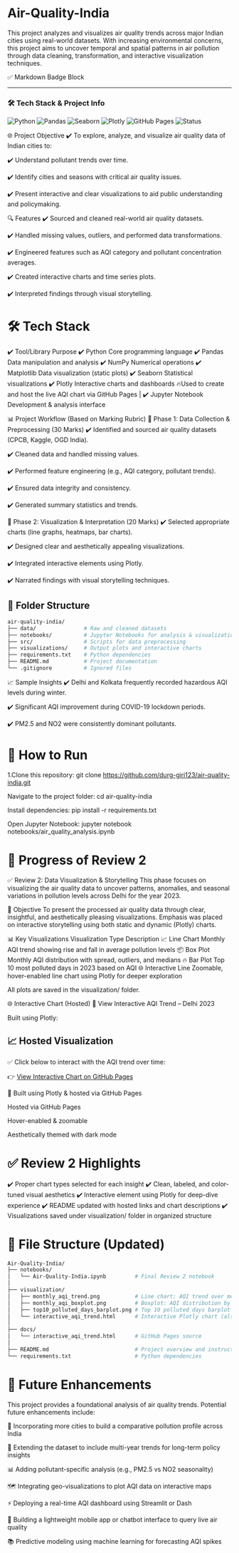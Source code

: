 # Air-Quality-India
This project analyzes and visualizes air quality trends across major Indian cities using real-world datasets. With increasing environmental concerns, this project aims to uncover temporal and spatial patterns in air pollution through data cleaning, transformation, and interactive visualization techniques.

✅ Markdown Badge Block

---

### 🛠️ Tech Stack & Project Info

![Python](https://img.shields.io/badge/Python-3.10-blue.svg)
![Pandas](https://img.shields.io/badge/Library-pandas-150458)
![Seaborn](https://img.shields.io/badge/Visualization-seaborn-8A2BE2)
![Plotly](https://img.shields.io/badge/Interactive-Plotly-orange)
![GitHub Pages](https://img.shields.io/badge/Hosted-GitHub%20Pages-green)
![Status](https://img.shields.io/badge/Status-Completed-brightgreen)


🌐 Project Objective
✔️ To explore, analyze, and visualize air quality data of Indian cities to:

✔️ Understand pollutant trends over time.

✔️ Identify cities and seasons with critical air quality issues.

✔️ Present interactive and clear visualizations to aid public understanding and policymaking.



🔍 Features
✔️ Sourced and cleaned real-world air quality datasets.

✔️ Handled missing values, outliers, and performed data transformations.

✔️ Engineered features such as AQI category and pollutant concentration averages.

✔️ Created interactive charts and time series plots.

✔️ Interpreted findings through visual storytelling.



# 🛠️ Tech Stack
✔️ Tool/Library	Purpose
✔️ Python	Core programming language
✔️ Pandas	Data manipulation and analysis
✔️ NumPy	Numerical operations
✔️ Matplotlib	Data visualization (static plots)
✔️ Seaborn	Statistical visualizations
✔️ Plotly	Interactive charts and dashboards 🔥Used to create and host the live AQI chart via GitHub Pages |
✔️ Jupyter Notebook	Development & analysis interface



📊 Project Workflow (Based on Marking Rubric)
🔹 Phase 1: Data Collection & Preprocessing (30 Marks)
✔️ Identified and sourced air quality datasets (CPCB, Kaggle, OGD India).

✔️ Cleaned data and handled missing values.

✔️ Performed feature engineering (e.g., AQI category, pollutant trends).

✔️ Ensured data integrity and consistency.

✔️ Generated summary statistics and trends.


🔹 Phase 2: Visualization & Interpretation (20 Marks)
✔️ Selected appropriate charts (line graphs, heatmaps, bar charts).

✔️ Designed clear and aesthetically appealing visualizations.

✔️ Integrated interactive elements using Plotly.

✔️ Narrated findings with visual storytelling techniques.



## 📁 Folder Structure

```bash
air-quality-india/
├── data/               # Raw and cleaned datasets
├── notebooks/          # Jupyter Notebooks for analysis & visualization
├── src/                # Scripts for data preprocessing
├── visualizations/     # Output plots and interactive charts
├── requirements.txt    # Python dependencies
├── README.md           # Project documentation
└── .gitignore          # Ignored files
```

📈 Sample Insights
✔️ Delhi and Kolkata frequently recorded hazardous AQI levels during winter.

✔️ Significant AQI improvement during COVID-19 lockdown periods.

✔️ PM2.5 and NO2 were consistently dominant pollutants.



# 🚀 How to Run
1.Clone this repository:
git clone https://github.com/durg-giri123/air-quality-india.git

Navigate to the project folder:
cd air-quality-india

Install dependencies:
pip install -r requirements.txt

Open Jupyter Notebook:
jupyter notebook notebooks/air_quality_analysis.ipynb








# 🚀 Progress of Review 2

✅ Review 2: Data Visualization & Storytelling
This phase focuses on visualizing the air quality data to uncover patterns, anomalies, and seasonal variations in pollution levels across Delhi for the year 2023.


📌 Objective
To present the processed air quality data through clear, insightful, and aesthetically pleasing visualizations. Emphasis was placed on interactive storytelling using both static and dynamic (Plotly) charts.

📊 Key Visualizations
Visualization Type	Description
📈 Line Chart	Monthly AQI trend showing rise and fall in average pollution levels
📦 Box Plot	Monthly AQI distribution with spread, outliers, and medians
🔥 Bar Plot	Top 10 most polluted days in 2023 based on AQI
🌐 Interactive Line	Zoomable, hover-enabled line chart using Plotly for deeper exploration

All plots are saved in the visualization/ folder.

🌐 Interactive Chart (Hosted)
🔗 View Interactive AQI Trend – Delhi 2023

Built using Plotly: 
## 📈 Hosted Visualization

✅ Click below to interact with the AQI trend over time:

👉 [View Interactive Chart on GitHub Pages](https://durg-giri123.github.io/Air-Quality-India/interactive_aqi_trend.html)

📌 Built using Plotly & hosted via GitHub Pages



Hosted via GitHub Pages

Hover-enabled & zoomable

Aesthetically themed with dark mode


# ✅ Review 2 Highlights
✔️ Proper chart types selected for each insight
✔️ Clean, labeled, and color-tuned visual aesthetics
✔️ Interactive element using Plotly for deep-dive experience
✔️ README updated with hosted links and chart descriptions
✔️ Visualizations saved under visualization/ folder in organized structure

# 📁 File Structure (Updated)

```bash
Air-Quality-India/
├── notebooks/
│   └── Air-Quality-India.ipynb         # Final Review 2 notebook
│
├── visualization/
│   ├── monthly_aqi_trend.png           # Line chart: AQI trend over months
│   ├── monthly_aqi_boxplot.png         # Boxplot: AQI distribution by month
│   ├── top10_polluted_days_barplot.png # Top 10 polluted days barplot
│   └── interactive_aqi_trend.html      # Interactive Plotly chart (also hosted)
│
├── docs/
│   └── interactive_aqi_trend.html      # GitHub Pages source
│
├── README.md                           # Project overview and instructions
└── requirements.txt                    # Python dependencies
```


# 🔭 Future Enhancements
This project provides a foundational analysis of air quality trends. Potential future enhancements include:

📍 Incorporating more cities to build a comparative pollution profile across India

📅 Extending the dataset to include multi-year trends for long-term policy insights

📊 Adding pollutant-specific analysis (e.g., PM2.5 vs NO2 seasonality)

🗺️ Integrating geo-visualizations to plot AQI data on interactive maps

⚡ Deploying a real-time AQI dashboard using Streamlit or Dash

📲 Building a lightweight mobile app or chatbot interface to query live air quality

📚 Predictive modeling using machine learning for forecasting AQI spikes
